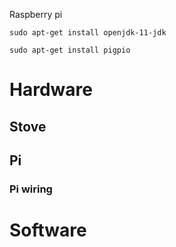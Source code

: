 

Raspberry pi

```
sudo apt-get install openjdk-11-jdk
```
```
sudo apt-get install pigpio
```

# Hardware

## Stove

## Pi
### Pi wiring

# Software
